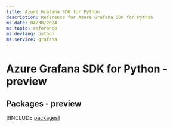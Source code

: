 ```yaml
---
title: Azure Grafana SDK for Python
description: Reference for Azure Grafana SDK for Python
ms.date: 04/30/2024
ms.topic: reference
ms.devlang: python
ms.service: grafana
---
```

# Azure Grafana SDK for Python - preview
## Packages - preview
[!INCLUDE [packages](grafana-index.md)]